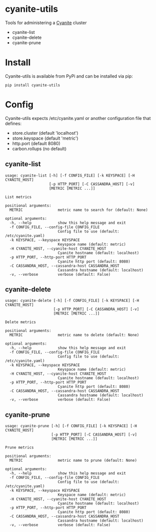 cyanite-utils
=============

Tools for administering a [Cyanite](https://github.com/pyr/cyanite) cluster

* cyanite-list
* cyanite-delete
* cyanite-prune

# Install

Cyanite-utils is available from PyPi and can be installed via pip:

```
pip install cyanite-utils
```

# Config

Cyanite-utils expects /etc/cyanite.yaml or another configuration file that
defines:

* store.cluster (default 'localhost')
* store.keyspace (default 'metric')
* http.port (default 8080)
* carbon.rollups (no default)

## cyanite-list

```
usage: cyanite-list [-h] [-f CONFIG_FILE] [-k KEYSPACE] [-H CYANITE_HOST]
                    [-p HTTP_PORT] [-C CASSANDRA_HOST] [-v]
                    [METRIC [METRIC ...]]

List metrics

positional arguments:
  METRIC                metric name to search for (default: None)

optional arguments:
  -h, --help            show this help message and exit
  -f CONFIG_FILE, --config-file CONFIG_FILE
                        Config file to use (default: /etc/cyanite.yaml)
  -k KEYSPACE, --keyspace KEYSPACE
                        Keyspace name (default: metric)
  -H CYANITE_HOST, --cyanite-host CYANITE_HOST
                        Cyanite hostname (default: localhost)
  -p HTTP_PORT, --http-port HTTP_PORT
                        Cyanite http port (default: 8080)
  -C CASSANDRA_HOST, --cassandra-host CASSANDRA_HOST
                        Cassandra hostname (default: localhost)
  -v, --verbose         verbose (default: False)
```

## cyanite-delete

```
usage: cyanite-delete [-h] [-f CONFIG_FILE] [-k KEYSPACE] [-H CYANITE_HOST]
                      [-p HTTP_PORT] [-C CASSANDRA_HOST] [-v]
                      [METRIC [METRIC ...]]

Delete metrics

positional arguments:
  METRIC                metric name to delete (default: None)

optional arguments:
  -h, --help            show this help message and exit
  -f CONFIG_FILE, --config-file CONFIG_FILE
                        Config file to use (default: /etc/cyanite.yaml)
  -k KEYSPACE, --keyspace KEYSPACE
                        Keyspace name (default: metric)
  -H CYANITE_HOST, --cyanite-host CYANITE_HOST
                        Cyanite hostname (default: localhost)
  -p HTTP_PORT, --http-port HTTP_PORT
                        Cyanite http port (default: 8080)
  -C CASSANDRA_HOST, --cassandra-host CASSANDRA_HOST
                        Cassandra hostname (default: localhost)
  -v, --verbose         verbose (default: False)
```

## cyanite-prune

```
usage: cyanite-prune [-h] [-f CONFIG_FILE] [-k KEYSPACE] [-H CYANITE_HOST]
                     [-p HTTP_PORT] [-C CASSANDRA_HOST] [-v]
                     [METRIC [METRIC ...]]

Prune metrics

positional arguments:
  METRIC                metric name to prune (default: None)

optional arguments:
  -h, --help            show this help message and exit
  -f CONFIG_FILE, --config-file CONFIG_FILE
                        Config file to use (default: /etc/cyanite.yaml)
  -k KEYSPACE, --keyspace KEYSPACE
                        Keyspace name (default: metric)
  -H CYANITE_HOST, --cyanite-host CYANITE_HOST
                        Cyanite hostname (default: localhost)
  -p HTTP_PORT, --http-port HTTP_PORT
                        Cyanite http port (default: 8080)
  -C CASSANDRA_HOST, --cassandra-host CASSANDRA_HOST
                        Cassandra hostname (default: localhost)
  -v, --verbose         verbose (default: False)
```
